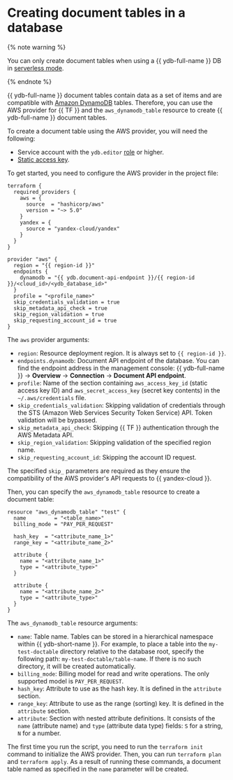 # Creating document tables in a database

{% note warning %}

You can only create document tables when using a {{ ydb-full-name }} DB in [serverless mode](../concepts/serverless-and-dedicated.md#serverless).

{% endnote %}

{{ ydb-full-name }} document tables contain data as a set of items and are compatible with [Amazon DynamoDB](https://docs.aws.amazon.com/amazondynamodb/latest/developerguide/HowItWorks.CoreComponents.html#HowItWorks.CoreComponents.TablesItemsAttributes) tables. Therefore, you can use the AWS provider for {{ TF }} and the `aws_dynamodb_table` resource to create {{ ydb-full-name }} document tables.

To create a document table using the AWS provider, you will need the following:
* Service account with the `ydb.editor` [role](../security/index.md#ydb-editor) or higher.
* [Static access key](../../iam/concepts/authorization/access-key.md).

To get started, you need to configure the AWS provider in the project file:

```hcl
terraform {
  required_providers {
    aws = {
      source  = "hashicorp/aws"
      version = "~> 5.0"
    }
    yandex = {
      source = "yandex-cloud/yandex"
    }
  }
}

provider "aws" {
  region = "{{ region-id }}"
  endpoints {
    dynamodb = "{{ ydb.document-api-endpoint }}/{{ region-id }}/<cloud_id>/<ydb_database_id>"
  }
  profile = "<profile_name>"
  skip_credentials_validation = true
  skip_metadata_api_check = true
  skip_region_validation = true
  skip_requesting_account_id = true
}
```

The `aws` provider arguments:
* `region`: Resource deployment region. It is always set to `{{ region-id }}`.
* `endpoints.dynamodb`: Document API endpoint of the database. You can find the endpoint address in the management console: {{ ydb-full-name }} → **Overview** → **Connection** → **Document API endpoint**.
* `profile`: Name of the section containing `aws_access_key_id` (static access key ID) and `aws_secret_access_key` (secret key contents) in the `~/.aws/credentials` file.
* `skip_credentials_validation`: Skipping validation of credentials through the STS (Amazon Web Services Security Token Service) API. Token validation will be bypassed.
* `skip_metadata_api_check`: Skipping {{ TF }} authentication through the AWS Metadata API.
* `skip_region_validation`: Skipping validation of the specified region name.
* `skip_requesting_account_id`: Skipping the account ID request.

The specified `skip_` parameters are required as they ensure the compatibility of the AWS provider's API requests to {{ yandex-cloud }}.

Then, you can specify the `aws_dynamodb_table` resource to create a document table:

```hcl
resource "aws_dynamodb_table" "test" {
  name         = "<table_name>"
  billing_mode = "PAY_PER_REQUEST"

  hash_key  = "<attribute_name_1>"
  range_key = "<attribute_name_2>"

  attribute {
    name = "<attribute_name_1>"
    type = "<attribute_type>"
  }

  attribute {
    name = "<attribute_name_2>"
    type = "<attribute_type>"
  }
}
```

The `aws_dynamodb_table` resource arguments:
* `name`: Table name. Tables can be stored in a hierarchical namespace within {{ ydb-short-name }}. For example, to place a table into the `my-test-doctable` directory relative to the database root, specify the following path: `my-test-doctable/table-name`. If there is no such directory, it will be created automatically.
* `billing_mode`: Billing model for read and write operations. The only supported model is `PAY_PER_REQUEST`.
* `hash_key`: Attribute to use as the hash key. It is defined in the `attribute` section.
* `range_key`: Attribute to use as the range (sorting) key. It is defined in the `attribute` section.
* `attribute`: Section with nested attribute definitions. It consists of the `name` (attribute name) and `type` (attribute data type) fields: `S` for a string, `N` for a number.

The first time you run the script, you need to run the `terraform init` command to initialize the AWS provider. Then, you can run `terraform plan` and `terraform apply`. As a result of running these commands, a document table named as specified in the `name` parameter will be created.